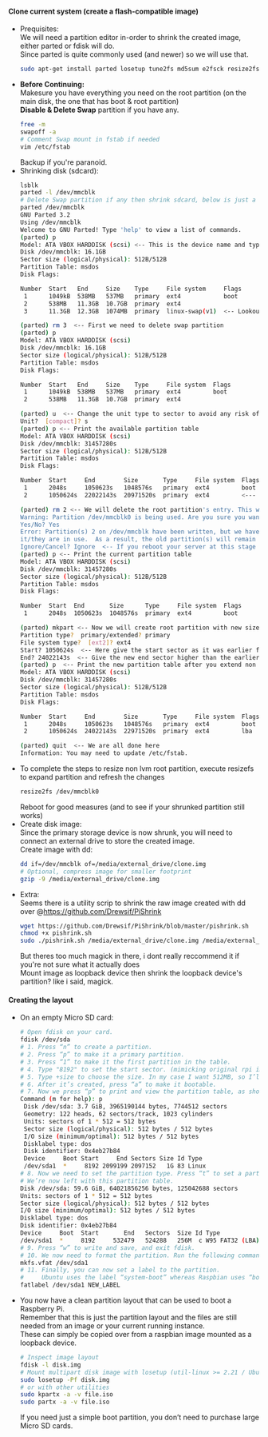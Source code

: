 #### Clone current system (create a flash-compatible image)
- Prequisites: </br>
  We will need a partition editor in-order to shrink the created image, either parted or fdisk will do. </br>
  Since parted is quite commonly used (and newer) so we will use that. </br>
  ```bash
  sudo apt-get install parted losetup tune2fs md5sum e2fsck resize2fs
  ```
- **Before Continuing:** </br>
  Makesure you have everything you need on the root partition (on the main disk, the one that has boot & root partition) </br>
  **Disable & Delete Swap** partition if you have any. </br>
  ```bash
  free -m
  swapoff -a
  # Comment Swap mount in fstab if needed
  vim /etc/fstab
  ```
  Backup if you're paranoid.
- Shrinking disk (sdcard):
  ```bash
  lsblk
  parted -l /dev/mmcblk
  # Delete Swap partition if any then shrink sdcard, below is just a representation, ymmv
  parted /dev/mmcblk
  GNU Parted 3.2
  Using /dev/mmcblk
  Welcome to GNU Parted! Type 'help' to view a list of commands.
  (parted) p
  Model: ATA VBOX HARDDISK (scsi) <-- This is the device name and type
  Disk /dev/mmcblk: 16.1GB
  Sector size (logical/physical): 512B/512B
  Partition Table: msdos
  Disk Flags:

  Number  Start   End     Size    Type     File system     Flags
   1      1049kB  538MB   537MB   primary  ext4            boot
   2      538MB   11.3GB  10.7GB  primary  ext4
   3      11.3GB  12.3GB  1074MB  primary  linux-swap(v1)  <-- Lookout for swap partition

  (parted) rm 3  <-- First we need to delete swap partition
  (parted) p
  Model: ATA VBOX HARDDISK (scsi)
  Disk /dev/mmcblk: 16.1GB
  Sector size (logical/physical): 512B/512B
  Partition Table: msdos
  Disk Flags:

  Number  Start   End     Size    Type     File system  Flags
   1      1049kB  538MB   537MB   primary  ext4         boot
   2      538MB   11.3GB  10.7GB  primary  ext4

  (parted) u  <-- Change the unit type to sector to avoid any risk of loosing data when you resize root partition
  Unit?  [compact]? s
  (parted) p <-- Print the available partition table
  Model: ATA VBOX HARDDISK (scsi)
  Disk /dev/mmcblk: 31457280s
  Sector size (logical/physical): 512B/512B
  Partition Table: msdos
  Disk Flags:

  Number  Start     End        Size       Type     File system  Flags
   1      2048s     1050623s   1048576s   primary  ext4         boot
   2      1050624s  22022143s  20971520s  primary  ext4			<--- Note down the start sector number, this will be used in next step

  (parted) rm 2 <-- We will delete the root partition's entry. This will not impact the content of root partition and only partition table is modified. 
  Warning: Partition /dev/mmcblk0 is being used. Are you sure you want to continue?
  Yes/No? Yes
  Error: Partition(s) 2 on /dev/mmcblk have been written, but we have been unable to inform the kernel of the change, probably because
  it/they are in use.  As a result, the old partition(s) will remain in use.  You should reboot now before making further changes.
  Ignore/Cancel? Ignore  <-- If you reboot your server at this stage then you may end up with a broken node so don't reboot your node at this stage.
  (parted) p <-- Print the current partition table
  Model: ATA VBOX HARDDISK (scsi)
  Disk /dev/mmcblk: 31457280s
  Sector size (logical/physical): 512B/512B
  Partition Table: msdos
  Disk Flags:

  Number  Start  End       Size      Type     File system  Flags
   1      2048s  1050623s  1048576s  primary  ext4         boot

  (parted) mkpart <-- Now we will create root partition with new size
  Partition type?  primary/extended? primary
  File system type?  [ext2]? ext4
  Start? 1050624s  <-- Here give the start sector as it was earlier for root partition
  End? 24022143s  <-- Give the new end sector higher than the earlier value to resize root partition
  (parted) p  <-- Print the new partition table after you extend non lvm root partition
  Model: ATA VBOX HARDDISK (scsi)
  Disk /dev/mmcblk: 31457280s
  Sector size (logical/physical): 512B/512B
  Partition Table: msdos
  Disk Flags:

  Number  Start     End        Size       Type     File system  Flags
   1      2048s     1050623s   1048576s   primary  ext4         boot
   2      1050624s  24022143s  22971520s  primary  ext4         lba

  (parted) quit  <-- We are all done here
  Information: You may need to update /etc/fstab.
  ```
- To complete the steps to resize non lvm root partition, execute resizefs to expand partition and refresh the changes
  ```bash
  resize2fs /dev/mmcblk0
  ```
  Reboot for good measures (and to see if your shrunked partition still works)
- Create disk image: </br>
  Since the primary storage device is now shrunk, you will need to connect an external drive to store the created image. </br>
  Create image with dd:
  ```bash
  dd if=/dev/mmcblk of=/media/external_drive/clone.img
  # Optional, compress image for smaller footprint
  gzip -9 /media/external_drive/clone.img
  ```
- Extra: </br>
  Seems there is a utility scrip to shrink the raw image created with dd over @https://github.com/Drewsif/PiShrink </br>
  ```bash
  wget https://github.com/Drewsif/PiShrink/blob/master/pishrink.sh
  chmod +x pishrink.sh
  sudo ./pishrink.sh /media/external_drive/clone.img /media/external_drive/clone-shrunk.img 
  ```
  But theres too much magick in there, i dont really reccommend it if you're not sure what it actually does </br>
  Mount image as loopback device then shrink the loopback device's partition? like i said, magick.
  
#### Creating the layout
- On an empty Micro SD card:
  ```bash
  # Open fdisk on your card.
  fdisk /dev/sda
  # 1. Press “n” to create a partition.
  # 2. Press “p” to make it a primary partition.
  # 3. Press “1” to make it the first partition in the table.
  # 4. Type "8192" to set the start sector. (mimicking original rpi image) or press <enter> to use default start sector which is 2048.
  # 5. Type +size to choose the size. In my case I want 512MB, so I’ll type “+512M”.
  # 6. After it’s created, press “a” to make it bootable.
  # 7. Now we press “p” to print and view the partition table, as shown below.
  Command (m for help): p
   Disk /dev/sda: 3.7 GiB, 3965190144 bytes, 7744512 sectors
   Geometry: 122 heads, 62 sectors/track, 1023 cylinders
   Units: sectors of 1 * 512 = 512 bytes
   Sector size (logical/physical): 512 bytes / 512 bytes
   I/O size (minimum/optimal): 512 bytes / 512 bytes
   Disklabel type: dos
   Disk identifier: 0x4eb27b84
   Device     Boot Start     End Sectors Size Id Type
   /dev/sda1  *     8192 2099199 2097152   1G 83 Linux
  # 8. Now we need to set the partition type. Press “t” to set a partition type, choose the partition, and type “c” for “W95 FAT32 (LBA)”.
  # We’re now left with this partition table.
  Disk /dev/sda: 59.6 GiB, 64021856256 bytes, 125042688 sectors
  Units: sectors of 1 * 512 = 512 bytes
  Sector size (logical/physical): 512 bytes / 512 bytes
  I/O size (minimum/optimal): 512 bytes / 512 bytes
  Disklabel type: dos
  Disk identifier: 0x4eb27b84
  Device     Boot  Start       End   Sectors  Size Id Type
  /dev/sda1  *     8192     532479   524288   256M  c W95 FAT32 (LBA) <-- Default boot partition info, our newly created partition should resemble this
  # 9. Press “w” to write and save, and exit fdisk.
  # 10. We now need to format the partition. Run the following command on your device.
  mkfs.vfat /dev/sda1
  # 11. Finally, you can now set a label to the partition. 
  #     Ubuntu uses the label “system-boot” whereas Raspbian uses “boot”. You can set it with the following command:
  fatlabel /dev/sda1 NEW_LABEL
  ```
- You now have a clean partition layout that can be used to boot a Raspberry Pi. </br>
  Remember that this is just the partition layout and the files are still needed from an image or your current running instance. </br>
  These can simply be copied over from a raspbian image mounted as a loopback device. </br>
  ```bash
  # Inspect image layout
  fdisk -l disk.img
  # Mount multipart disk image with losetup (util-linux >= 2.21 / Ubuntu 16.04)
  sudo losetup -Pf disk.img
  # or with other utilities
  sudo kpartx -a -v file.iso
  sudo partx -a -v file.iso
  ```
  If you need just a simple boot partition, you don’t need to purchase large Micro SD cards.
